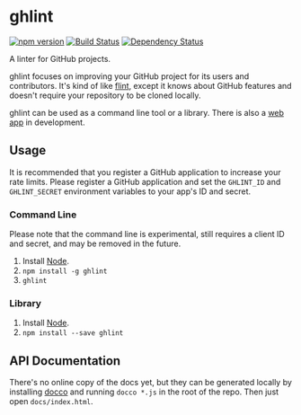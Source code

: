 ghlint
======
[![npm version](https://badge.fury.io/js/ghlint.svg)](http://badge.fury.io/js/ghlint)
[![Build Status](https://travis-ci.org/nicolasmccurdy/ghlint.svg?branch=master)](https://travis-ci.org/nicolasmccurdy/ghlint)
[![Dependency Status](https://gemnasium.com/nicolasmccurdy/ghlint.svg)](https://gemnasium.com/nicolasmccurdy/ghlint)

A linter for GitHub projects.

ghlint focuses on improving your GitHub project for its users and contributors. It's kind of like [flint](https://github.com/pengwynn/flint), except it knows about GitHub features and doesn't require your repository to be cloned locally.

ghlint can be used as a command line tool or a library. There is also a [web app](https://github.com/nicolasmccurdy/ghlint-web) in development.

Usage
-----
It is recommended that you register a GitHub application to increase your rate limits. Please register a GitHub application and set the `GHLINT_ID` and `GHLINT_SECRET` environment variables to your app's ID and secret.

### Command Line
Please note that the command line is experimental, still requires a client ID and secret, and may be removed in the future.

1. Install [Node](http://nodejs.org/download/).
2. `npm install -g ghlint`
3. `ghlint`

### Library
1. Install [Node](http://nodejs.org/download/).
2. `npm install --save ghlint`

API Documentation
-----------------
There's no online copy of the docs yet, but they can be generated locally by installing [docco](http://jashkenas.github.io/docco/) and running `docco *.js` in the root of the repo. Then just open `docs/index.html`.
